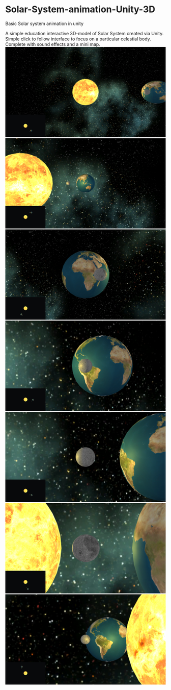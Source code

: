 # Solar-System-animation-Unity-3D
Basic Solar system animation in unity

A simple education interactive 3D-model of Solar System created via Unity. Simple click to follow interface to focus on a particular celestial body. Complete with sound effects and a mini map.
![](https://raw.githubusercontent.com/codedDeath/Solar-System-animation-Unity-3D/master/Screenshot%20(60).png)
![](https://raw.githubusercontent.com/codedDeath/Solar-System-animation-Unity-3D/master/Screenshot%20(62).png)
![](https://raw.githubusercontent.com/codedDeath/Solar-System-animation-Unity-3D/master/Screenshot%20(65).png)
![](https://raw.githubusercontent.com/codedDeath/Solar-System-animation-Unity-3D/master/Screenshot%20(66).png)
![](https://raw.githubusercontent.com/codedDeath/Solar-System-animation-Unity-3D/master/Screenshot%20(67).png)
![](https://raw.githubusercontent.com/codedDeath/Solar-System-animation-Unity-3D/master/Screenshot%20(68).png)
![](https://raw.githubusercontent.com/codedDeath/Solar-System-animation-Unity-3D/master/Screenshot%20(71).png)
